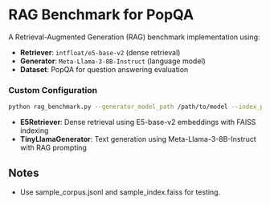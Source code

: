 # RAG Benchmark for PopQA

A Retrieval-Augmented Generation (RAG) benchmark implementation using:
- **Retriever**: `intfloat/e5-base-v2` (dense retrieval)
- **Generator**: `Meta-Llama-3-8B-Instruct` (language model)
- **Dataset**: PopQA for question answering evaluation

### Custom Configuration
```bash
python rag_benchmark.py --generator_model_path /path/to/model --index_path /path/to/faiss/index --passages /path/to/jsonl/corpus --num_samples num_samples --output_path my_results.json 
```
- **E5Retriever**: Dense retrieval using E5-base-v2 embeddings with FAISS indexing
- **TinyLlamaGenerator**: Text generation using Meta-Llama-3-8B-Instruct with RAG prompting


## Notes
- Use sample_corpus.jsonl and sample_index.faiss for testing.